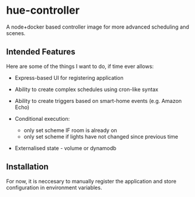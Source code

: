 # hue-controller

A node+docker based controller image for more advanced scheduling and scenes.

## Intended Features

Here are some of the things I want to do, if time ever allows:

* Express-based UI for registering application

* Ability to create complex schedules using cron-like syntax

* Ability to create triggers based on smart-home events (e.g. Amazon Echo)

* Conditional execution:

  * only set scheme IF room is already on
  * only set scheme if lights have not changed since previous time

* Externalised state - volume or dynamodb 

## Installation

For now, it is neccesary to manually register the application and store configuration in environment variables.

